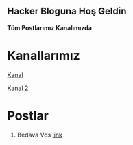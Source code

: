 ## Hacker Bloguna Hoş Geldin

**Tüm Postlarımız Kanalımızda** 

# Kanallarımız

[Kanal](https://t.me/LordhackBlog)

[Kanal 2](https://t.me/arsivmedyasi)

# Postlar

1. Bedava Vds [link](http://www.lordhack.ml/vds)
